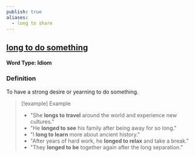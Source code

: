 ```yaml
---
publish: true
aliases:
  - long to share
---
```


## [long to do something](https://dictionary.cambridge.org/dictionary/english/long-to-do-something)
#### Word Type: Idiom

### Definition
To have a strong desire or yearning to do something.

> [!example] Example
> 
> - "She **longs to travel** around the world and experience new cultures."
> - "He **longed to see** his family after being away for so long."
> - "I **long to learn** more about ancient history."
> - "After years of hard work, he **longed to relax** and take a break."
> - "They **longed to be** together again after the long separation."

